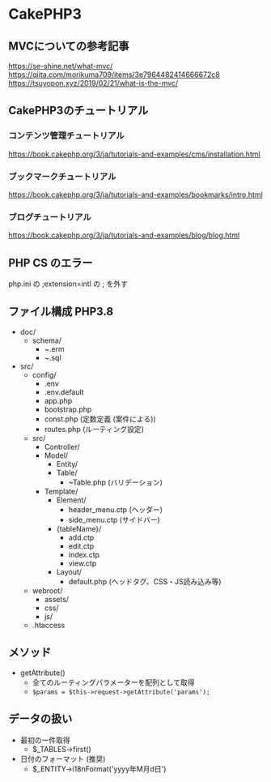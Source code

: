 # CakePHP3

## MVCについての参考記事
https://se-shine.net/what-mvc/
https://qiita.com/morikuma709/items/3e7964482414666672c8
https://tsuyopon.xyz/2019/02/21/what-is-the-mvc/

## CakePHP3のチュートリアル
### コンテンツ管理チュートリアル
https://book.cakephp.org/3/ja/tutorials-and-examples/cms/installation.html

### ブックマークチュートリアル
https://book.cakephp.org/3/ja/tutorials-and-examples/bookmarks/intro.html

### ブログチュートリアル
https://book.cakephp.org/3/ja/tutorials-and-examples/blog/blog.html


## PHP CS のエラー
php.ini の ;extension=intl の ; を外す

## ファイル構成 PHP3.8
- doc/
  - schema/
    - ~.erm
    - ~.sql
- src/
  - config/
    - .env
    - .env.default
    - app.php
    - bootstrap.php
    - const.php (定数定義 (案件による))
    - routes.php (ルーティング設定)
  - src/
    - Controller/
    - Model/
      - Entity/
      - Table/
        - ~Table.php (バリデーション)
    - Template/
      - Element/
        - header_menu.ctp (ヘッダー)
        - side_menu.ctp (サイドバー)
      - {tableName}/
        - add.ctp
        - edit.ctp
        - index.ctp
        - view.ctp
      - Layout/
        - default.php (ヘッドタグ、CSS・JS読み込み等)
  - webroot/
    - assets/
    - css/
    - js/
  - .htaccess


## メソッド
- getAttribute()
  - 全てのルーティングパラメーターを配列として取得
  - `$params = $this->request->getAttribute('params');`

## データの扱い
- 最初の一件取得
  - $_TABLES->first()
- 日付のフォーマット (推奨)
  - $_ENTITY->i18nFormat('yyyy年M月d日')

